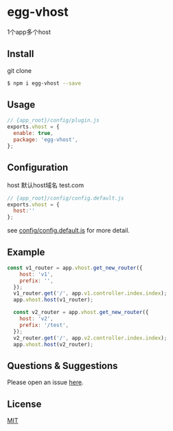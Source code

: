 # egg-vhost

1个app多个host

## Install

git clone 

```bash
$ npm i egg-vhost --save
```

## Usage

```js
// {app_root}/config/plugin.js
exports.vhost = {
  enable: true,
  package: 'egg-vhost',
};
```

## Configuration

host 默认host域名  test.com
```js
// {app_root}/config/config.default.js
exports.vhost = {
  host:''
};
```

see [config/config.default.js](config/config.default.js) for more detail.

## Example

```javascript
const v1_router = app.vhost.get_new_router({
    host: 'v1',
    prefix: '',
  });
  v1_router.get('/', app.v1.controller.index.index);
  app.vhost.host(v1_router);

  const v2_router = app.vhost.get_new_router({
    host: 'v2',
    prefix: '/test',
  });
  v2_router.get('/', app.v2.controller.index.index);
  app.vhost.host(v2_router);
```

## Questions & Suggestions

Please open an issue [here](https://github.com/eggjs/egg/issues).

## License

[MIT](LICENSE)
